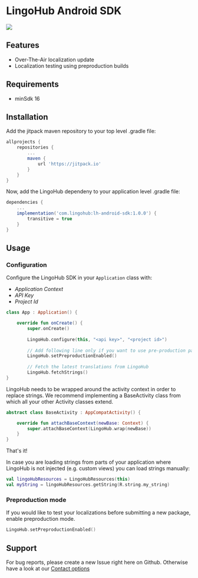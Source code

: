 # LingoHub Android SDK

[![](https://jitpack.io/v/com.lingohub/lh-android-framework.svg)](https://jitpack.io/#com.lingohub/lh-android-framework)

## Features

- Over-The-Air localization update
- Localization testing using preproduction builds

## Requirements

- minSdk 16

## Installation

Add the jitpack maven repository to your top level .gradle file:

```groovy
allprojects {
    repositories {
        ...
        maven {
            url 'https://jitpack.io'
        }
    }
}
```

Now, add the LingoHub dependeny to your application level .gradle file:
```groovy
dependencies {
    ...
    implementation('com.lingohub:lh-android-sdk:1.0.0') {
        transitive = true
    }
}
```

## Usage

### Configuration

Configure the LingoHub SDK in your `Application` class with:

- *Application Context*
- *API Key* 
- *Project Id* 

```kotlin
class App : Application() {

    override fun onCreate() {
        super.onCreate()
        
        LingoHub.configure(this, "<api key>", "<project id>")
        
        // Add following line only if you want to use pre-production packages.
        LingoHub.setPreproductionEnabled()
        
        // Fetch the latest translations from LingoHub
        LingoHub.fetchStrings()
}
```

LingoHub needs to be wrapped around the activity context in order to replace strings.
We recommend implementing a BaseActivity class from which all your other Activity classes extend.

```kotlin
abstract class BaseActivity : AppCompatActivity() {

    override fun attachBaseContext(newBase: Context) {
        super.attachBaseContext(LingoHub.wrap(newBase))
    }
}
```

That's it!

In case you are loading strings from parts of your application where LingoHub is not injected (e.g. custom views) you can load strings manually:
```kotlin
val lingoHubResources = LingoHubResources(this)
val myString = lingoHubResources.getString(R.string.my_string)
```


### Preproduction mode

If you would like to test your localizations before submitting a new package, enable preproduction mode.

```kotlin
LingoHub.setPreproductionEnabled()
```

## Support

For bug reports, please create a new Issue right here on Github. Otherwise have a look at our [Contact options](https://lingohub.com/support)
